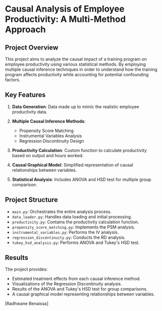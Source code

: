 # Causal Analysis of Employee Productivity: A Multi-Method Approach

## Project Overview

This project aims to analyze the causal impact of a training program on employee productivity using various statistical methods. By employing multiple causal inference techniques in order to understand how the training program affects productivity while accounting for potential confounding factors.

## Key Features

1. **Data Generation**: Data made up to mimic the realistic employee productivity data.

2. **Multiple Causal Inference Methods**:
   - Propensity Score Matching
   - Instrumental Variables Analysis
   - Regression Discontinuity Design

3. **Productivity Calculation**: Custom function to calculate productivity based on output and hours worked.

4. **Causal Graphical Model**: Simplified representation of causal relationships between variables.

5. **Statistical Analysis**: Includes ANOVA and HSD test for multiple group comparison.

## Project Structure

- `main.py`: Orchestrates the entire analysis process.
- `data_loader.py`: Handles data loading and initial processing.
- `productivity.py`: Contains the productivity calculation function.
- `propensity_score_matching.py`: Implements the PSM analysis.
- `instrumental_variables.py`: Performs the IV analysis.
- `regression_discontinuity.py`: Conducts the RD analysis.
- `tukey_hsd_analysis.py`: Performs ANOVA and Tukey's HSD test.


## Results

The project provides:
- Estimated treatment effects from each causal inference method.
- Visualizations of the Regression Discontinuity analysis.
- Results of the ANOVA and Tukey's HSD test for group comparisons.
- A causal graphical model representing relationships between variables.




[Radhwane Benaissa]